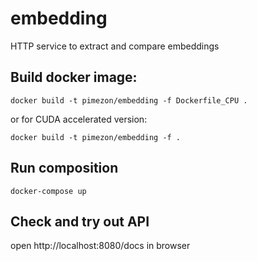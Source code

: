 embedding
===

HTTP service to extract and compare embeddings

## Build docker image:

```
docker build -t pimezon/embedding -f Dockerfile_CPU .
```

or for CUDA accelerated version:

```
docker build -t pimezon/embedding -f .
```

## Run composition

```
docker-compose up
```

## Check and try out API

open http://localhost:8080/docs in browser


